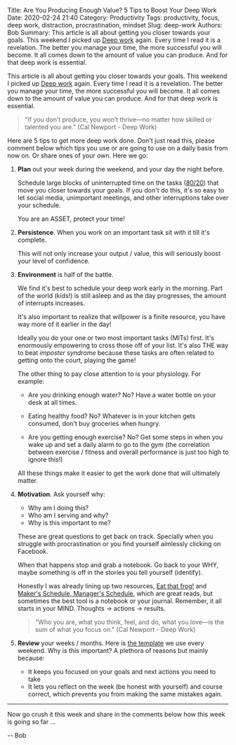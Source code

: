 Title: Are You Producing Enough Value? 5 Tips to Boost Your Deep Work
Date: 2020-02-24 21:40
Category: Productivity
Tags: productivity, focus, deep work, distraction, procrastination, mindset
Slug: deep-work
Authors: Bob
Summary: This article is all about getting you closer towards your goals. This weekend I picked up [Deep work](https://www.amazon.com/Deep-Work-Focused-Success-Distracted/dp/1455586692) again. Every time I read it is a revelation. The better you manage your time, the more successful you will become. It all comes down to the amount of value you can produce. And for that deep work is essential.

This article is all about getting you closer towards your goals. This weekend I picked up [Deep work](https://www.amazon.com/Deep-Work-Focused-Success-Distracted/dp/1455586692) again. Every time I read it is a revelation. The better you manage your time, the more successful you will become. It all comes down to the amount of value you can produce. And for that deep work is essential.

> "If you don’t produce, you won’t thrive—no matter how skilled or talented you are." (Cal Newport - Deep Work)

Here are 5 tips to get more deep work done. Don't just read this, please comment below which tips you use or are going to use on a daily basis from now on. Or share ones of your own. Here we go:

1. **Plan** out your week during the weekend, and your day the night before.

	Schedule large blocks of uninterrupted time on the tasks ([80/20](https://pybit.es/80-20.html)) that move you closer towards your goals. If you don't do this, it's so easy to let social media, unimportant meetings, and other interruptions take over your schedule.

	You are an ASSET, protect your time!

2. **Persistence**. When you work on an important task sit with it till it's complete.

	This will not only increase your output / value, this will seriously boost your level of confidence.

3. **Environment** is half of the battle.

	We find it's best to schedule your deep work early in the morning. Part of the world (kids!) is still asleep and as the day progresses, the amount of interrupts increases. 

	It's also important to realize that willpower is a finite resource, you have way more of it earlier in the day!

	Ideally you do your one or two most important tasks (MITs) first. It's enormously empowering to cross those off of your list. It's also THE way to beat _imposter syndrome_ because these tasks are often related to getting onto the court, playing the game!

	The other thing to pay close attention to is your physiology. For example:

	- Are you drinking enough water? No? Have a water bottle on your desk at all times. 

	- Eating healthy food? No? Whatever is in your kitchen gets consumed, don't buy groceries when hungry.

	- Are you getting enough exercise? No? Get some steps in when you wake up and set a daily alarm to go to the gym (the correlation between exercise / fitness and overall performance is just too high to ignore this!)

	All these things make it easier to get the work done that will ultimately matter.

4. **Motivation**. Ask yourself why:

	- Why am I doing this?
	- Who am I serving and why?
	- Why is this important to me?

	These are great questions to get back on track. Specially when you struggle with procrastination or you find yourself aimlessly clicking on Facebook.

	When that happens stop and grab a notebook. Go back to your WHY, maybe something is off in the stories you tell yourself (identify).

	Honestly I was already lining up two resources, [Eat that frog!](https://www.amazon.com/Eat-That-Frog-Great-Procrastinating-ebook/dp/B001AFF25W) and [Maker's Schedule, Manager's Schedule](http://www.paulgraham.com/makersschedule.html), which are great reads, but sometimes the best tool is a notebook or your journal. Remember, it all starts in your MIND. Thoughts -> actions -> results.

	> "Who you are, what you think, feel, and do, what you love—is the sum of what you focus on." (Cal Newport - Deep Work)

5. **Review** your weeks / months. Here is [the template](https://docs.google.com/document/d/1k0nJ8WyaHd-Cz6-KEBSJniAX_d3fPVE5BF7MasIHkuY/edit#) we use every weekend. Why is this important? A plethora of reasons but mainly because:
	- It keeps you focused on your goals and next actions you need to take
	- It lets you reflect on the week (be honest with yourself) and course correct, which prevents you from making the same mistakes again.

---

Now go crush it this week and share in the comments below how this week is going so far ...

-- Bob

